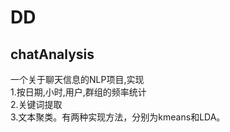 # DD
## chatAnalysis
一个关于聊天信息的NLP项目,实现  
1.按日期,小时,用户,群组的频率统计  
2.关键词提取  
3.文本聚类。有两种实现方法，分别为kmeans和LDA。
